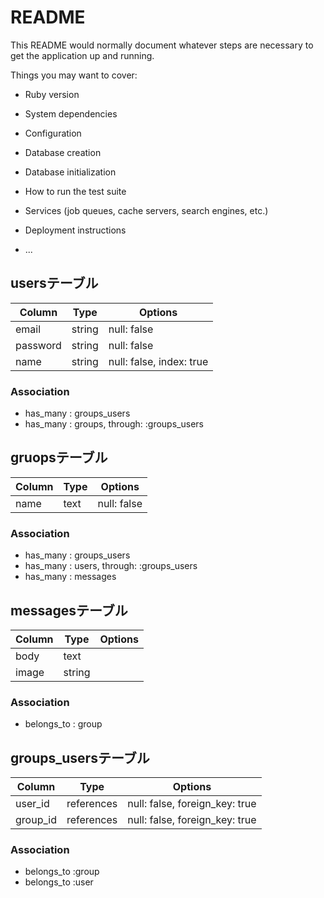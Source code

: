 # README

This README would normally document whatever steps are necessary to get the
application up and running.

Things you may want to cover:

* Ruby version

* System dependencies

* Configuration

* Database creation

* Database initialization

* How to run the test suite

* Services (job queues, cache servers, search engines, etc.)

* Deployment instructions

* ...



## usersテーブル
|Column|Type|Options|
|------|----|-------|
|email|string|null: false|
|password|string|null: false|
|name|string|null: false, index: true|
### Association
- has_many : groups_users
- has_many : groups, through: :groups_users

## gruopsテーブル
|Column|Type|Options|
|------|----|-------|
|name|text|null: false|
### Association
- has_many : groups_users
- has_many : users, through: :groups_users
- has_many : messages

## messagesテーブル
|Column|Type|Options|
|------|----|-------|
|body|text||
|image|string||
### Association
- belongs_to : group

## groups_usersテーブル

|Column|Type|Options|
|------|----|-------|
|user_id|references|null: false, foreign_key: true|
|group_id|references|null: false, foreign_key: true|

### Association
- belongs_to :group
- belongs_to :user
